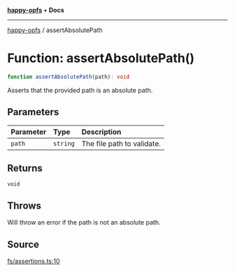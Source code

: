 [**happy-opfs**](../README.md) • **Docs**

***

[happy-opfs](../README.md) / assertAbsolutePath

# Function: assertAbsolutePath()

```ts
function assertAbsolutePath(path): void
```

Asserts that the provided path is an absolute path.

## Parameters

| Parameter | Type | Description |
| :------ | :------ | :------ |
| `path` | `string` | The file path to validate. |

## Returns

`void`

## Throws

Will throw an error if the path is not an absolute path.

## Source

[fs/assertions.ts:10](https://github.com/JiangJie/happy-opfs/blob/fcbf5b5ef2676cbf90b3a855acdadcf7a79ef72c/src/fs/assertions.ts#L10)

